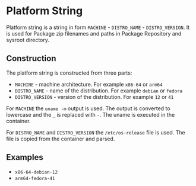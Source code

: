 
# Platform String

Platform string is a string in form `MACHINE` - `DISTRO_NAME` - `DISTRO_VERSION`. It is used for
Package zip filenames and paths in Package Repository and sysroot directory.

## Construction

The platform string is constructed from three parts:

- `MACHINE` - machine architecture. For example `x86-64` or `arm64`
- `DISTRO_NAME` - name of the distribution. For example `debian` or `fedora`
- `DISTRO_VERSION` - version of the distribution. For example `12` or `41`

For `MACHINE` the `uname -m` output is used. The output is converted to lowercase and the `_` is
replaced with `-`. The uname is executed in the container.

For `DISTRO_NAME` and `DISTRO_VERSION` the `/etc/os-release` file is used. The file is copied from
the container and parsed.

## Examples

- `x86-64-debian-12`
- `arm64-fedora-41`
